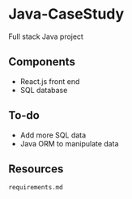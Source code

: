 # Java-CaseStudy
Full stack Java project

## Components
- React.js front end
- SQL database

## To-do
- Add more SQL data  
- Java ORM to manipulate data  

## Resources
`requirements.md` 
